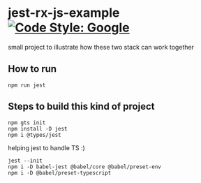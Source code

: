 # jest-rx-js-example [![Code Style: Google](https://img.shields.io/badge/code%20style-google-blueviolet.svg)](https://github.com/google/gts)
 
 small project to illustrate how these two stack can work together
 
## How to run

```
npm run jest
```

## Steps to build this kind of project
```
npm gts init
npm install -D jest
npm i @types/jest
```
helping jest to handle TS :)

```
jest --init
npm i -D babel-jest @babel/core @babel/preset-env
npm i -D @babel/preset-typescript
```
